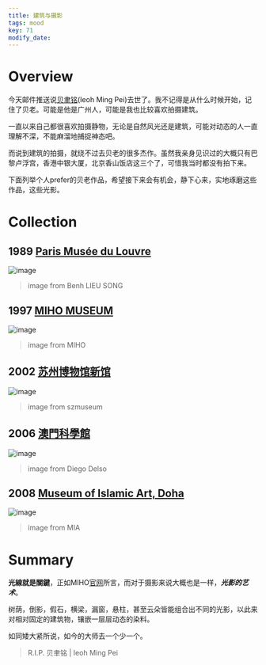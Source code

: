 ```yaml
---
title: 建筑与摄影
tags: mood
key: 71
modify_date:
---
```


# Overview
今天邮件推送说[贝聿铭](https://zh.wikipedia.org/wiki/%E8%B4%9D%E8%81%BF%E9%93%AD)\(Ieoh Ming Pei)去世了。我不记得是从什么时候开始，记住了贝老。可能是他是广州人，可能是我也比较喜欢拍摄建筑。

一直以来自己都很喜欢拍摄静物，无论是自然风光还是建筑，可能对动态的人一直理解不深，不能麻溜地捕捉神态吧。

而说到建筑的拍摄，就绕不过去贝老的很多杰作。虽然我亲身见识过的大概只有巴黎卢浮宫，香港中银大厦，北京香山饭店这三个了，可惜我当时都没有拍下来。

下面列举个人prefer的贝老作品，希望接下来会有机会，静下心来，实地琢磨这些作品，这些光影。

# Collection
## 1989 [Paris Musée du Louvre](https://www.louvre.fr/)
![image](https://user-images.githubusercontent.com/8369671/58453287-22ee0580-814d-11e9-89ce-c0d6aa4e100e.png)
> image from Benh LIEU SONG

## 1997 [MIHO MUSEUM](http://www.miho.or.jp/zh/architecture/)
![image](https://user-images.githubusercontent.com/8369671/58453293-2b464080-814d-11e9-97b1-897620993c40.png)
> image from MIHO


## 2002 [苏州博物馆新馆](https://www.szmuseum.com/News/Details/bwgxg)
![image](https://user-images.githubusercontent.com/8369671/58453296-2f725e00-814d-11e9-902e-032d0eeb39b0.png)
> image from szmuseum

## 2006 [澳門科學館](http://www.msc.org.mo/)
![image](https://user-images.githubusercontent.com/8369671/58453301-339e7b80-814d-11e9-8d9d-0afb72ce8ee2.png)
> image from Diego Delso

## 2008 [Museum of Islamic Art, Doha](http://www.mia.org.qa/en/about/the-museum-building)
![image](https://user-images.githubusercontent.com/8369671/58453304-36996c00-814d-11e9-901f-e520583bc8f1.png)
> image from MIA

# Summary
**光線就是關鍵**，正如MIHO[官网](http://www.miho.or.jp/zh/architecture/architect/)所言，而对于摄影来说大概也是一样，***光影的艺术***。

树荫，倒影，假石，横梁，漏窗，悬柱，甚至云朵皆能组合出不同的光影，以此来对相对固定的建筑物，镶嵌一层层动态的染料。

如同矮大紧所说，如今的大师去一个少一个。

> R.I.P. 贝聿铭 \| Ieoh Ming Pei
